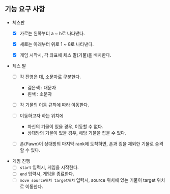 ## 기능 요구 사항
- 체스판
  - [X] 가로는 왼쪽부터 a ~ h로 나타낸다.
  - [X] 세로는 아래부터 위로 1 ~ 8로 나타낸다.
  - [X] 게임 시작시, 각 좌표에 체스 말(기물)을 배치한다.


- 체스 말
  - [ ] 각 진영은 대, 소문자로 구분한다.
      - 검은색 : 대문자
      - 흰색 : 소문자
  - [ ] 각 기물의 이동 규칙에 따라 이동한다.
  - [ ] 이동하고자 하는 위치에
      - 자신의 기물이 있을 경우, 이동할 수 없다.
      - 상대방의 기물이 있을 경우, 해당 기물을 잡을 수 있다.
  - [ ] 폰(Pawn)이 상대방의 마지막 rank에 도착하면, 폰과 킹을 제외한 기물로 승격할 수 있다.


- 게임 진행
  - [ ] `start` 입력시, 게임을 시작한다.
  - [ ] `end` 입력시, 게임을 종료한다.
  - [ ] `move source위치 target위치` 입력시, source 위치에 있는 기물이 target 위치로 이동한다.

